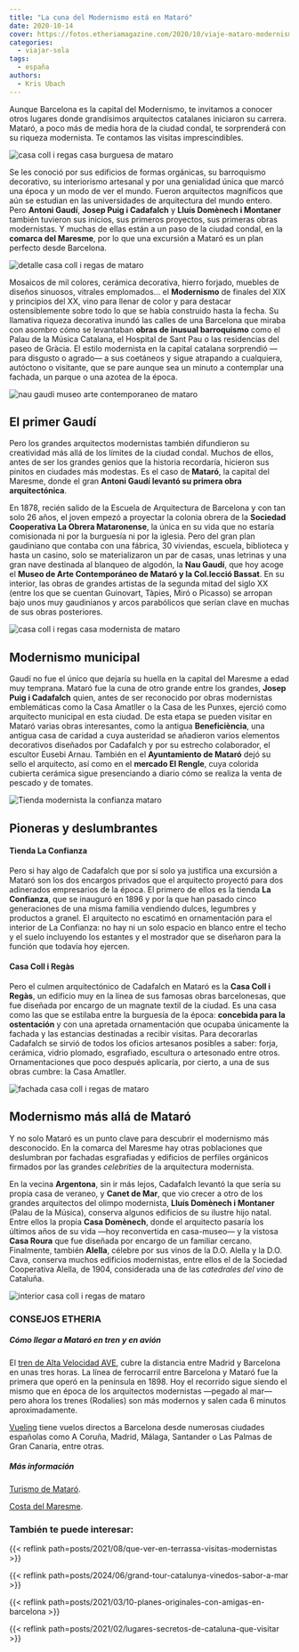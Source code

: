 ```yaml
---
title: "La cuna del Modernismo está en Mataró"
date: 2020-10-14
cover: https://fotos.etheriamagazine.com/2020/10/viaje-mataro-modernismo-Casa-Coll-i-Regas-interior.jpg
categories: 
  - viajar-sola
tags: 
  - españa
authors: 
  - Kris Ubach
---
```


Aunque Barcelona es la capital del Modernismo, te invitamos a conocer otros lugares donde grandísimos arquitectos catalanes iniciaron su carrera. Mataró, a poco más de media hora de la ciudad condal, te sorprenderá con su riqueza modernista. Te contamos las visitas imprescindibles.

![casa coll i regas casa burguesa de mataro](https://fotos.etheriamagazine.com/2020/10/viaje-mataro-modernismo-Casa-Coll-i-Regas-interior.jpg "Interior de la casa Coll i Regàs, en Mataró.")

Se les conoció por sus edificios de formas orgánicas, su barroquismo decorativo, su 
interiorismo artesanal y por una genialidad única que marcó una época y un modo de ver 
el mundo. Fueron arquitectos magníficos que aún se estudian en las universidades de 
arquitectura del mundo entero. Pero **Antoni Gaudí**, **Josep Puig i Cadafalch** y 
**Lluís Domènech i Montaner** también tuvieron sus inicios, sus primeros proyectos, sus 
primeras obras modernistas. Y muchas de ellas están a un paso de la ciudad condal, en la 
**comarca del Maresme**, por lo que una excursión a Mataró es un plan perfecto desde 
Barcelona. 

![detalle casa coll i regas de mataro](https://fotos.etheriamagazine.com/2020/10/viaje-mataro-modernismo-Casa-Coll-i-Regas-detalle.jpg "Bonitos detalles modernistas de la Casa Coll i Regàs, en Mataró.")

Mosaicos de mil colores, cerámica decorativa, hierro forjado, muebles de diseños 
sinuosos, vitrales emploma­dos... el **Modernismo** de finales del XIX y principios del 
XX, vino para llenar de color y para destacar ostensiblemente sobre todo lo que se había 
construido hasta la fecha. Su llamativa riqueza decorativa inundó las calles de una 
Barcelona que miraba con asombro cómo se levantaban **obras de inusual barroquismo** 
como el Palau de la Música Cata­lana, el Hospital de Sant Pau o las residencias del 
paseo de Gràcia. El estilo modernista en la capital catalana sorprendió —para disgusto o 
agrado— a sus coetáneos y sigue atrapando a cualquiera, autóctono o visitante, que se 
pare aunque sea un minuto a contemplar una fachada, un parque o una azotea de la época. 

![nau gaudi museo arte contemporaneo de mataro](https://fotos.etheriamagazine.com/2020/10/viaje-mataro-modernismo-Nau-Gaudi-museo.jpg "La Nau Gaudí acoge el Museo de Arte Contemporáneo de Mataró y la Col.lecció Bassat.")

## El primer Gaudí

Pero los grandes arquitectos modernistas tam­bién difundieron su creatividad más allá de 
los límites de la ciudad condal. Muchos de ellos, antes de ser los grandes genios que la 
historia recordaría, hicieron sus pinitos en ciudades más modestas. Es el caso de 
**Mataró**, la capital del Maresme, donde el gran **Antoni Gaudí levantó su primera obra 
arquitectónica**. 

En 1878, recién salido de la Escuela de Arquitectura de Barcelona y con tan solo 26 
años, el joven empezó a proyectar la colonia obrera de la **Sociedad Cooperativa La 
Obrera Mataronense**, la única en su vida que no estaría comisionada ni por la burguesía 
ni por la iglesia. Pero del gran plan gaudiniano que contaba con una fábrica, 30 
viviendas, escuela, biblioteca y hasta un casino, solo se materializaron un par de 
casas, unas letrinas y una gran nave destinada al blanqueo de algodón, la **Nau Gaudí**, 
que hoy acoge el **Museo de Arte Contemporáneo de Mataró y la Col.lecció Bassat**. En su 
interior, las obras de grandes artistas de la segunda mitad del siglo XX (entre los que 
se cuentan Guinovart, Tàpies, Miró o Picasso) se arropan bajo unos muy gaudinianos y 
arcos parabólicos que serían clave en muchas de sus obras posteriores. 

![casa coll i regas casa modernista de mataro](https://fotos.etheriamagazine.com/2020/10/viaje-mataro-modernismo-Casa-Coll-i-Regas-rejas.jpg "Casa Coll i Regàs, casa burguesa de Mataró diseñada por Cadafalch.")

## Modernismo municipal

Gaudí no fue el único que dejaría su huella en la capital del Maresme a edad muy 
temprana. Mataró fue la cuna de otro grande entre los grandes, **Josep Puig i 
Cadafalch** quien, antes de ser reconocido por obras modernistas emblemáticas como la 
Casa Amatller o la Casa de les Punxes, ejerció como arquitecto municipal en esta ciudad. 
De esta etapa se pueden visitar en Mataró varias obras interesantes, como la antigua 
**Beneficiència**, una antigua casa de caridad a cuya austeridad se añadieron varios 
elementos decorativos diseñados por Cadafalch y por su estrecho colaborador, el escultor 
Eusebi Arnau. También en el **Ayuntamiento de Mataró** dejó su sello el arquitecto, así 
como en el **mercado El Rengle**, cuya colorida cubierta cerámica sigue presenciando a 
diario cómo se realiza la venta de pescado y de tomates. 

![Tienda modernista la confianza mataro](https://fotos.etheriamagazine.com/2020/10/viaje-mataro-modernismo-tienda-La-Confianza.jpg "Tienda 'La Confianza', en Mataró.")

## Pioneras y deslumbrantes

#### Tienda La Confianza

Pero si hay algo de Cadafalch que por sí solo ya justifica una excursión a Mataró son 
los dos encargos privados que el arquitecto proyectó para dos adinerados empresarios de 
la época. El primero de ellos es la tienda **La Confianza**, que se inauguró en 1896 y 
por la que han pasado cinco generaciones de una misma familia vendiendo dulces, 
legumbres y productos a granel. El arquitecto no escatimó en ornamentación para el 
interior de La Confianza: no hay ni un solo espacio en blanco entre el techo y el suelo 
incluyendo los estantes y el mostrador que se diseñaron para la función que todavía hoy 
ejercen. 

#### Casa Coll i Regàs

Pero el culmen arquitectónico de Cadafalch en Mataró es la **Casa Coll i Regàs**, un 
edificio muy en la línea de sus famosas obras barcelonesas, que fue diseñada por encargo 
de un magnate textil de la ciudad. Es una casa como las que se estilaba entre la 
burguesía de la época: **concebida para la ostentación** y con una apretada 
ornamentación que ocupaba únicamente la fachada y las estancias destinadas a recibir 
visitas. Para decorarlas Cadafalch se sirvió de todos los oficios artesanos posibles a 
saber: forja, cerámica, vidrio plomado, esgrafiado, escultura o artesonado entre otros. 
Ornamentaciones que poco después aplicaría, por cierto, a una de sus obras cumbre: la 
Casa Amatller. 

![fachada casa coll i regas de mataro](https://fotos.etheriamagazine.com/2020/10/viaje-mataro-modernismo-Casa-Coll-i-Regas-puerta.jpg "Fachada de la Casa Coll i Regàs, en Mataró.")

## Modernismo más allá de Mataró

Y no solo Mataró es un punto clave para descubrir el modernismo más desconocido. En la 
comarca del Maresme hay otras poblaciones que deslumbran por fachadas esgrafiadas y 
edificios de perfiles orgánicos firmados por las grandes _celebrities_ de la 
arquitectura modernista. 

En la vecina **Argentona**, sin ir más lejos, Cadafalch levantó la que sería su propia 
casa de veraneo, y **Canet de Mar**, que vio crecer a otro de los grandes arquitectos 
del olimpo modernista, **Lluís Domènech i Montaner** (Palau de la Música), conserva 
algunos edificios de su ilustre hijo natal. Entre ellos la propia **Casa Domènech**, 
donde el arquitecto pasaría los últimos años de su vida —hoy reconvertida en casa-museo— 
y la vistosa **Casa Roura** que fue diseñada por encargo de un familiar cercano. 
Finalmente, también **Alella**, célebre por sus vinos de la D.O. Alella y la D.O. Cava, 
conserva muchos edificios modernistas, entre ellos el de la Sociedad Cooperativa Alella, 
de 1904, considerada una de las _catedrales del vino_ de Cataluña. 

![interior casa coll i regas de mataro](https://fotos.etheriamagazine.com/2020/10/viaje-mataro-modernismo-Casa-Coll-i-Regas-decoracion.jpg "Casa Coll i Regás, una visita imprescindible en Mataró.")

### CONSEJOS ETHERIA

##### Cómo llegar a Mataró en tren y en avión

El [tren de Alta Velocidad AVE,](http://www.renfe.com) cubre la distancia entre Madrid y 
Barcelona en unas tres horas. La línea de ferrocarril entre Barcelona y Mataró fue la 
primera que operó en la península en 1898. Hoy el recorrido sigue siendo el mismo que en 
época de los arquitectos modernistas —pegado al mar— pero ahora los trenes (Rodalies) 
son más modernos y salen cada 6 minutos aproximadamente. 

[Vueling](http://www.vueling.com) tiene vuelos directos a Barcelona desde numerosas 
ciudades españolas como A Coruña, Madrid, Málaga, Santander o Las Palmas de Gran 
Canaria, entre otras. 

##### Más información

[Turismo de Mataró](http://www.visitmataro.cat). 

[Costa del Maresme](http://www.costadebarcelonamaresme.cat). 

### También te puede interesar:

{{< reflink path=posts/2021/08/que-ver-en-terrassa-visitas-modernistas >}} 

{{< reflink path=posts/2024/06/grand-tour-catalunya-vinedos-sabor-a-mar >}} 

{{< reflink path=posts/2021/03/10-planes-originales-con-amigas-en-barcelona >}} 

{{< reflink path=posts/2021/02/lugares-secretos-de-cataluna-que-visitar >}}
